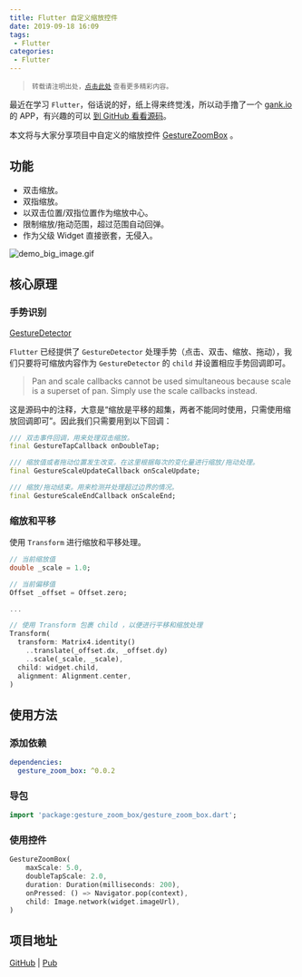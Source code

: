 ```yaml
---
title: Flutter 自定义缩放控件
date: 2019-09-18 16:09
tags:
 - Flutter
categories:
 - Flutter
---
```


> <small>转载请注明出处，[点击此处](https://shichaohui.github.io/) 查看更多精彩内容。</small>

最近在学习 `Flutter`，俗话说的好，纸上得来终觉浅，所以动手撸了一个 [gank.io](https://gank.io) 的 APP，有兴趣的可以 [到 GitHub 看看源码](https://github.com/shichoahui/Gank)。

本文将与大家分享项目中自定义的缩放控件 [GestureZoomBox](https://github.com/shichaohui/gesture_zoom_box) 。

## 功能

- 双击缩放。
- 双指缩放。
- 以双击位置/双指位置作为缩放中心。
- 限制缩放/拖动范围，超过范围自动回弹。
- 作为父级 Widget 直接嵌套，无侵入。

![demo_big_image.gif](https://imgconvert.csdnimg.cn/aHR0cHM6Ly91cGxvYWQtaW1hZ2VzLmppYW5zaHUuaW8vdXBsb2FkX2ltYWdlcy8xODM3MzY4LTU5NDcxNDY5NTQ3MGU2MTMuZ2lm)

## 核心原理

### 手势识别

[GestureDetector](https://book.flutterchina.club/chapter8/gesture.html)

`Flutter` 已经提供了 `GestureDetector` 处理手势（点击、双击、缩放、拖动），我们只要将可缩放内容作为 `GestureDetector` 的 `child` 并设置相应手势回调即可。

> Pan and scale callbacks cannot be used simultaneous because scale is a superset of pan. Simply use the scale callbacks instead.

这是源码中的注释，大意是“缩放是平移的超集，两者不能同时使用，只需使用缩放回调即可”。因此我们只需要用到以下回调：

```dart
/// 双击事件回调，用来处理双击缩放。
final GestureTapCallback onDoubleTap;

/// 缩放值或者拖动位置发生改变。在这里根据每次的变化量进行缩放/拖动处理。
final GestureScaleUpdateCallback onScaleUpdate;

/// 缩放/拖动结束。用来检测并处理超过边界的情况。
final GestureScaleEndCallback onScaleEnd;
```

### 缩放和平移

使用 `Transform` 进行缩放和平移处理。

```dart
// 当前缩放值
double _scale = 1.0;

// 当前偏移值
Offset _offset = Offset.zero;

...

// 使用 Transform 包裹 child ，以便进行平移和缩放处理
Transform(
  transform: Matrix4.identity()
    ..translate(_offset.dx, _offset.dy)
    ..scale(_scale, _scale),
  child: widget.child,
  alignment: Alignment.center,
)
```

## 使用方法

### 添加依赖

```yaml
dependencies:
  gesture_zoom_box: ^0.0.2
```

### 导包

```dart
import 'package:gesture_zoom_box/gesture_zoom_box.dart';
```

### 使用控件

```dart
GestureZoomBox(
    maxScale: 5.0,
    doubleTapScale: 2.0,
    duration: Duration(milliseconds: 200),
    onPressed: () => Navigator.pop(context),
    child: Image.network(widget.imageUrl),
)
```

## 项目地址

[GitHub](https://github.com/shichaohui/gesture_zoom_box) | [Pub](https://pub.dev/packages/gesture_zoom_box)
